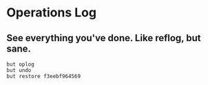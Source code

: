 # Operations Log

## See everything you've done. Like reflog, but sane.

```commands
but oplog
but undo
but restore f3eebf964569
```
